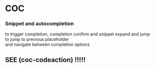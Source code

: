 # COC
### Snippet and autocompletion
<tab> to trigger completion, completion confirm and snippet expand and jump  
<C-h> to jump to previous placeholder  
<C-j> and <C-k> navigate between completion options

## SEE <Plug>(coc-codeaction) !!!!!